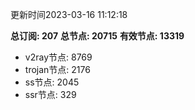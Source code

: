 更新时间2023-03-16 11:12:18

**总订阅: 207**
**总节点: 20715**
**有效节点: 13319**
- v2ray节点: 8769
- trojan节点: 2176
- ss节点: 2045
- ssr节点: 329
